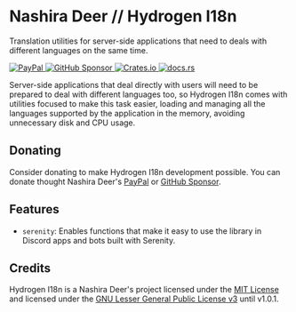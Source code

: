 # Nashira Deer // Hydrogen I18n

Translation utilities for server-side applications that need to deals with different languages on the same time.

[![PayPal](https://img.shields.io/badge/Paypal-003087?style=for-the-badge&logo=paypal&logoColor=%23fff)
](https://www.paypal.com/donate/?business=QQGMTC3FQAJF6&no_recurring=0&item_name=Thanks+for+donating+for+me%2C+this+helps+me+a+lot+to+continue+developing+and+maintaining+my+projects.&currency_code=USD)
[![GitHub Sponsor](https://img.shields.io/badge/GitHub%20Sponsor-181717?style=for-the-badge&logo=github&logoColor=%23fff)
](https://github.com/sponsors/nashiradeer)
[![Crates.io](https://img.shields.io/crates/v/hydrogen-i18n?style=for-the-badge&logo=rust&logoColor=%23fff&label=Crates.io&labelColor=%23000&color=%23000)
](https://crates.io/crates/hydrogen-i18n)
[![docs.rs](https://img.shields.io/docsrs/hydrogen-i18n?style=for-the-badge&logo=docsdotrs&logoColor=%23fff&label=Docs.rs&labelColor=%23000&color=%23000)
](https://docs.rs/hydrogen-i18n/)

Server-side applications that deal directly with users will need to be prepared to deal with different languages too, so Hydrogen I18n comes with utilities focused to make this task easier, loading and managing all the languages supported by the application in the memory, avoiding unnecessary disk and CPU usage.

## Donating

Consider donating to make Hydrogen I18n development possible. You can donate thought Nashira Deer's [PayPal](https://www.paypal.com/donate/?business=QQGMTC3FQAJF6&no_recurring=0&item_name=Thanks+for+donating+for+me%2C+this+helps+me+a+lot+to+continue+developing+and+maintaining+my+projects.&currency_code=USD) or [GitHub Sponsor](https://github.com/sponsors/nashiradeer).

## Features

- `serenity`: Enables functions that make it easy to use the library in Discord apps and bots built with Serenity.

## Credits

Hydrogen I18n is a Nashira Deer's project licensed under the [MIT License](https://github.com/nashiradeer/hydrogen-i18n/blob/main/LICENSE.txt) and licensed under the [GNU Lesser General Public License v3](https://github.com/nashiradeer/hydrogen-i18n/blob/c00b016356dc9263571e6cc6ede87969bf31bf02/LICENSE.txt) until v1.0.1.
